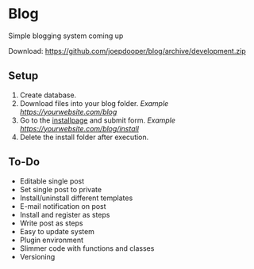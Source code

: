 # Blog
Simple blogging system coming up

Download: https://github.com/joepdooper/blog/archive/development.zip

## Setup
1. Create database.
2. Download files into your blog folder. *Example https://yourwebsite.com/blog*
3. Go to the [installpage](https://github.com/joepdooper/blog/blob/development/install/) and submit form. *Example https://yourwebsite.com/blog/install*
4. Delete the install folder after execution.

## To-Do
- Editable single post
- Set single post to private
- Install/uninstall different templates
- E-mail notification on post
- Install and register as steps
- Write post as steps
- Easy to update system
- Plugin environment
- Slimmer code with functions and classes
- Versioning
